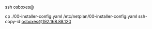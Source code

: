 ssh osboxes@

cp ./00-installer-config.yaml /etc/netplan/00-installer-config.yaml
ssh-copy-id osboxes@192.168.88.120

